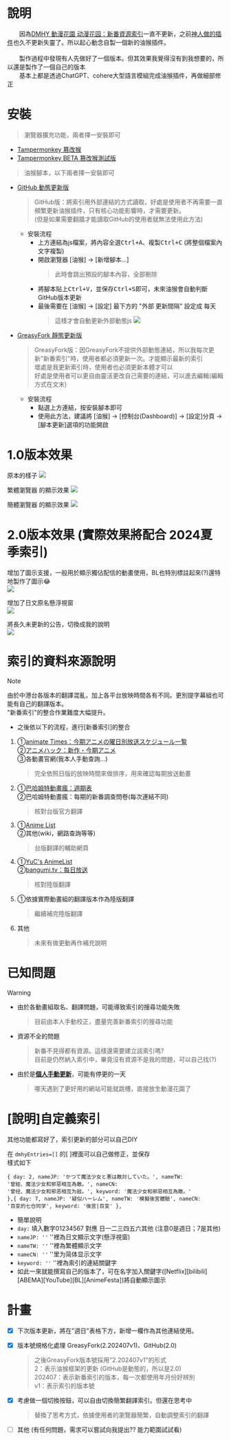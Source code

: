 # 說明
　　因為[DMHY 動漫花園 动漫花园：新番資源索引](https://share.dmhy.org/)一直不更新，之前[神人做的插件](https://greasyfork.org/zh-CN/scripts/403045-dmhy-bangumi-current-season/)也久不更新失靈了。所以起心動念自製一個新的油猴插件。<br><br>
　　製作過程中發現有人先做好了一個版本。但其效果我覺得沒有到我想要的，所以還是製作了一個自己的版本<br>
　　基本上都是透過ChatGPT、cohere大型語言模組完成油猴插件，再做細部修正<br>

# 安裝
>瀏覽器擴充功能，兩者擇一安裝即可
- [Tampermonkey 篡改猴](https://chrome.google.com/webstore/detail/tampermonkey/dhdgffkkebhmkfjojejmpbldmpobfkfo)
- [Tampermonkey BETA 篡改猴測試版](https://chrome.google.com/webstore/detail/tampermonkey-beta/gcalenpjmijncebpfijmoaglllgpjagf)
>油猴腳本，以下兩者擇一安裝即可
- [GitHub 動態更新版](https://raw.githubusercontent.com/rinsaika/dmhy-/main/DMHY-ShinnBannGumi_Index.js)
  >GitHub版：將索引用外部連結的方式讀取，好處是使用者不再需要一直頻繁更新油猴插件，只有核心功能影響時，才需要更新。<br>(但是如果需要翻牆才能讀取GitHub的使用者就無法使用此方法)
  - 安裝流程
    - 上方連結為js檔案，將內容全選<kbd>Ctrl+A</kbd>、複製<kbd>Ctrl+C</kbd> (將整個檔案內文字複製)
    - 開啟瀏覽器 [油猴] → [新增腳本...]
      >此時會跳出預設的腳本內容，全部刪除
    - 將腳本貼上<kbd>Ctrl+V</kbd>，並保存<kbd>Ctrl+S</kbd>即可，未來油猴會自動判斷GitHub版本更新
    - 最後需要在 [油猴] → [設定] 最下方的 "外部 更新間隔" 設定成 <kbd>每天</kbd>
      >這樣才會自動更新外部動態js
      ![](https://raw.githubusercontent.com/rinsaika/dmhy-/main/img/%E6%B2%B9%E7%8C%B4%E8%A8%AD%E5%AE%9A%E8%AA%AA%E6%98%8E.webp)
- [GreasyFork 靜態更新版](https://greasyfork.org/zh-TW/scripts/493955-dmhy%E6%96%B0%E7%95%AA%E8%B3%87%E6%BA%90%E7%B4%A2%E5%BC%95-%E4%BF%AE%E6%AD%A3)
  >GreasyFork版：因GreasyFork不提供外部動態連結，所以我每次更新"新番索引"時，使用者都必須更新一次。才能顯示最新的索引<br>
  >壞處是我更新索引時，使用者也必須更新本體才可以<br>
  >好處是使用者可以更自由靈活更改自己需要的連結，可以進去編輯(編輯方式在文末)
  - 安裝流程
    - 點選上方連結，按<kbd>安裝腳本</kbd>即可
    - 使用此方法，建議將 [油猴] → [控制台(Dashboard)] →  [設定]分頁 → [腳本更新]選項的功能開啟
   

# 1.0版本效果
原本的樣子
![](https://raw.githubusercontent.com/rinsaika/dmhy-/main/%E5%8E%9F%E6%9C%AC.webp)

繁體瀏覽器 的顯示效果
![](https://raw.githubusercontent.com/rinsaika/dmhy-/main/%E7%B9%81%E9%AB%94.webp)

簡體瀏覽器 的顯示效果
![](https://raw.githubusercontent.com/rinsaika/dmhy-/main/%E7%B0%A1%E9%AB%94.webp)

# 2.0版本效果 (實際效果將配合 2024夏季索引)
增加了圖示支援，一般用於顯示獨佔配信的動畫使用，BL也特別標註起來(?)還特地製作了圖示😂<br>
![](https://raw.githubusercontent.com/rinsaika/dmhy-/main/img/2.0%E5%A2%9E%E5%8A%A0%E5%9C%96%E7%A4%BA%E9%A1%AF%E7%A4%BA.webp)

增加了日文原名懸浮視窗<br>
![](https://raw.githubusercontent.com/rinsaika/dmhy-/main/img/2.0%E7%95%B6%E6%BB%91%E9%BC%A0%E7%A7%BB%E5%8B%95%E5%88%B0%E8%B6%85%E9%80%A3%E7%B5%90%E6%99%82%EF%BC%8C%E9%A1%AF%E7%A4%BA%E6%97%A5%E6%96%87%E5%90%8D.webp)

將長久未更新的公告，切換成我的說明<br>
![](https://raw.githubusercontent.com/rinsaika/dmhy-/main/img/2.0%E4%BF%AE%E6%94%B9%E5%85%AC%E5%91%8A%E6%AC%84(%E8%AE%8A%E6%88%90%E6%88%91%E7%9A%84%E7%89%88%E6%9C%AC).webp)

# 索引的資料來源說明
> [!NOTE]
> 由於中港台各版本的翻譯混亂，加上各平台放映時間各有不同。更別提字幕組也可能有自己的翻譯版本。<br>
> "新番索引"的整合作業難度大幅提升。

* 之後依以下的流程，進行[新番索引]的整合
1. ①[animate Times：今期アニメの曜日別放送スケジュール一覧](https://www.animatetimes.com/tag/details.php?id=1392)<br>
   ②[アニメハック：新作・今期アニメ](https://anime.eiga.com/program/)<br>
   ③各動畫官網(我本人手動查詢...)
    >完全依照日版的放映時間來做排序，用來確認每期放送動畫
3. ①[巴哈姆特動畫瘋：週期表](https://ani.gamer.com.tw/)<br>
   ②巴哈姆特動畫瘋：每期的新番調查問卷(每次連結不同)
    >核對台版官方翻譯
4. ①[Anime List](https://acgntaiwan.github.io/Anime-List/)<br>
   ②其他(wiki，網路查詢等等)
    >台版翻譯的輔助網頁
5. ①[YuC's AnimeList](https://yuc.wiki/)<br>
   ②[bangumi.tv：每日放送](https://bgmlist.com/)
    >核對陸版翻譯
6. ①依據實際動畫組的翻譯版本作為陸版翻譯
    >繼續補完陸版翻譯
8. 其他
    >未來有做更動再作補充說明

# 已知問題
> [!WARNING]
> * 由於各動畫組取名、翻譯問題，可能導致索引的搜尋功能失敗
>    >目前由本人手動校正，盡量完善新番索引的搜尋功能
> * 資源不全的問題
>    >新番不見得都有資源。這樣還需要建立該索引嗎?<br>
>    >目前是仍然納入索引中，畢竟沒有資源不是我的問題，可以自己找(?)
> * 由於是<b><u>個人手動更新</u></b>，可能有停更的一天
>    >哪天遇到了更好用的網站可能就跳槽，直接放生動漫花園了

# [說明]自定義索引
其他功能都寫好了，索引更新的部分可以自己DIY

在 <code>dmhyEntries=[]</code> 的\[ \]裡面可以自己做修正，並保存<br>
樣式如下<br>

<code>{
  day: 2,
  nameJP: 'かつて魔法少女と悪は敵対していた。',
  nameTW: '曾經、魔法少女和邪惡相互為敵。',
  nameCN: '曾经、魔法少女和邪恶相互为敌。',
  keyword: '魔法少女和邪惡相互為敵。'
},{
  day: 7,
  nameJP: '疑似ハーレム',
  nameTW: '模擬後宮體驗',
  nameCN: '百变的七仓同学',
  keyword: '後宮|百变'
},</code>

- 簡單說明
- <code>day:</code> 填入數字01234567 對應 日一二三四五六其他 (注意0是週日；7是其他)
- <code>nameJP: ''</code>  ''裡為日文顯示文字(懸浮視窗)
- <code>nameTW: ''</code>  ''裡為繁體顯示文字
- <code>nameCN: ''</code>  ''里为简体显示文字
- <code>keyword: ''</code> ''裡為索引的連結關鍵字
- 如此一來就能撰寫自己的版本了，可在名字加入關鍵字([Netflix][bilibili][ABEMA][YouTube][BL][AnimeFesta])將自動顯示圖示

# 計畫
- [X] 下次版本更新，將在"週日"表格下方，新增一欄作為其他連結使用。
- [X] 版本號規格化處理 GreasyFork(2.202407v1)、GitHub(2.0)
     > 之後GreasyFork版本號採用"2.202407v1"的形式<br>
     > 2：表示油猴框架的更新 (GitHub是動態的，所以是2.0)<br>
     > 202407：表示新番索引的版本，每一次都使用年月份好辨別<br>
     > v1：表示索引的版本號
- [X] 考慮做一個切換按鈕，可以自由切換簡繁翻譯索引。但還在思考中
     > 替換了思考方式，依據使用者的瀏覽器簡繁，自動調整索引的翻譯
- [ ] 其他 (有任何問題，需求可以嘗試向我提出?? 能力範圍試試看)



